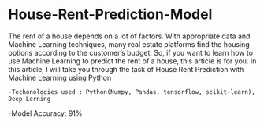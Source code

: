 # House-Rent-Prediction-Model

		
The rent of a house depends on a lot of factors. With appropriate data and Machine Learning techniques, many real estate platforms find the housing options according to the customer’s budget. 
So, if you want to learn how to use Machine Learning to predict the rent of a house, this article is for you. In this article, I will take you through the task of House Rent Prediction with Machine Learning using Python
	
	-Techonologies used : Python(Numpy, Pandas, tensorflow, scikit-learn), Deep Lerning
	
  -Model Accuracy: 91%
